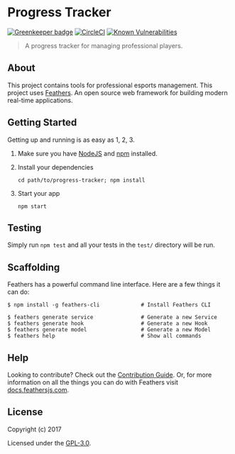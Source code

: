 # Progress Tracker

[![Greenkeeper badge](https://badges.greenkeeper.io/Jaden-Giordano/progress-tracker.svg)](https://greenkeeper.io/)
[![CircleCI](https://circleci.com/gh/Jaden-Giordano/progress-tracker/tree/master.svg?style=svg)](https://circleci.com/gh/Jaden-Giordano/progress-tracker/tree/master)
[![Known Vulnerabilities](https://snyk.io/test/github/jaden-giordano/progress-tracker/badge.svg)](https://snyk.io/test/github/jaden-giordano/progress-tracker)

> A progress tracker for managing professional players.

## About

This project contains tools for professional esports management. This project uses [Feathers](http://feathersjs.com). An open source web framework for building modern real-time applications.

## Getting Started

Getting up and running is as easy as 1, 2, 3.

1. Make sure you have [NodeJS](https://nodejs.org/) and [npm](https://www.npmjs.com/) installed.
2. Install your dependencies

    ```
    cd path/to/progress-tracker; npm install
    ```

3. Start your app

    ```
    npm start
    ```

## Testing

Simply run `npm test` and all your tests in the `test/` directory will be run.

## Scaffolding

Feathers has a powerful command line interface. Here are a few things it can do:

```
$ npm install -g feathers-cli             # Install Feathers CLI

$ feathers generate service               # Generate a new Service
$ feathers generate hook                  # Generate a new Hook
$ feathers generate model                 # Generate a new Model
$ feathers help                           # Show all commands
```

## Help

Looking to contribute? Check out the [Contribution Guide](CONTRIBUTING.md). 
Or, for more information on all the things you can do with Feathers visit [docs.feathersjs.com](http://docs.feathersjs.com).

## License

Copyright (c) 2017

Licensed under the [GPL-3.0](LICENSE).
